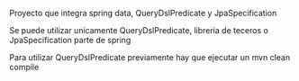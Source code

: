 Proyecto que integra spring data, QueryDslPredicate y JpaSpecification

Se puede utilizar unicamente QueryDslPredicate, libreria de teceros o JpaSpecification parte de spring

Para utilizar QueryDslPredicate previamente hay que ejecutar un mvn clean compile